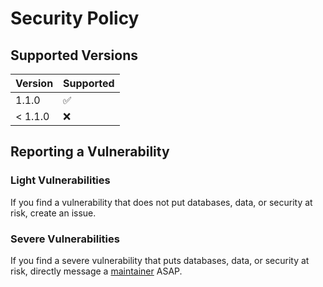 # Security Policy

## Supported Versions

| Version | Supported          |
| ------- | ------------------ |
| 1.1.0   | :white_check_mark: |
| < 1.1.0   | :x:              |

## Reporting a Vulnerability

### Light Vulnerabilities
If you find a vulnerability that does not put databases, data, or security at risk, create an issue.

### Severe Vulnerabilities
If you find a severe vulnerability that puts databases, data, or security at risk, directly message a [maintainer](https://github.com/bboonstra) ASAP.
